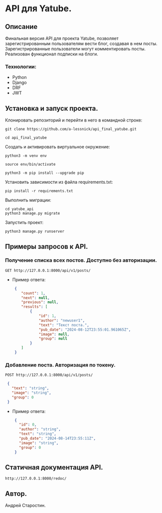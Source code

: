 # API для Yatube.
## Описание
Финальная версия API для проекта Yatube, позволяет зарегистрированным пользователям
вести блог, создавая в нем посты.
Зарегистрированные пользователи могут комментировать посты.
Реализован функционал подписки на блоги.

### Технологии:
<ul>
    <li>Python</li>
    <li>Django</li>
    <li>DRF</li>
    <li>JWT</li>
</ul>

## Установка и запуск проекта.

Клонировать репозиторий и перейти в него в командной строке:

```
git clone https://github.com/a-lessnick/api_final_yatube.git
```

```
cd api_final_yatube
```

Cоздать и активировать виртуальное окружение:

```
python3 -m venv env
```

```
source env/bin/activate
```

```
python3 -m pip install --upgrade pip
```

Установить зависимости из файла requirements.txt:

```
pip install -r requirements.txt
```

Выполнить миграции:

```
cd yatube_api
python3 manage.py migrate
```

Запустить проект:

```
python3 manage.py runserver
```

## Примеры запросов к API.

### Получение списка всех постов. Доступно без авторизации.
   `GET http://127.0.0.1:8000/api/v1/posts/`
* Пример ответа:
   ```json
    {
       "count": 1,
       "next": null,
       "previous": null,
       "results": [
           {
               "id": 1,
               "author": "newuser1",
               "text": "Текст поста.",
               "pub_date": "2024-08-12T23:55:01.961065Z",
               "image": null,
               "group": null
           }
       ]
    }
   ```
### Добавление поста. Авторизация по токену.
   `POST http://127.0.0.1:8000/api/v1/posts/`
   ```json
    {
      "text": "string",
      "image": "string",
      "group": 0
    }
   ```
* Пример ответа:
   ```json
    {
      "id": 0,
      "author": "string",
      "text": "string",
      "pub_date": "2024-08-14T23:55:11Z",
      "image": "string",
      "group": 0
    }
   ```

## Статичная документация API.

```
http://127.0.0.1:8000/redoc/
```

## Автор.

Андрей Старостин.




